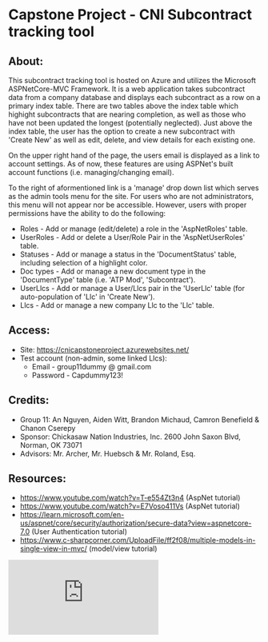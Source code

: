 # Capstone Project - CNI Subcontract tracking tool   
   
## About:       
This subcontract tracking tool is hosted on Azure and utilizes the Microsoft ASPNetCore-MVC Framework. It is a web application takes subcontract data from a company database and displays each subcontract as a row on a primary index table. There are two tables above the index table which highight subcontracts that are nearing completion, as well as those who have not been updated the longest (potentially neglected). Just above the index table, the user has the option to create a new subcontract with 'Create New' as well as edit, delete, and view details for each existing one.     
     
On the upper right hand of the page, the users email is displayed as a link to account settings. As of now, these features are using ASPNet's built account functions (i.e. managing/changing email).    
    
To the right of aformentioned link is a 'manage' drop down list which serves as the admin tools menu for the site. For users who are not administrators, this menu will not appear nor be accessible. However, users with proper permissions have the ability to do the following:   
* Roles - Add or manage (edit/delete) a role in the 'AspNetRoles' table.   
* UserRoles - Add or delete a User/Role Pair in the 'AspNetUserRoles' table.   
* Statuses - Add or manage a status in the 'DocumentStatus' table, including selection of a highlight color.   
* Doc types - Add or manage a new document type in the 'DocumentType' table (i.e. 'ATP Mod', 'Subcontract').   
* UserLlcs - Add or manage a User/Llcs pair in the 'UserLlc' table (for auto-population of 'Llc' in 'Create New').   
* Llcs - Add or manage a new company Llc to the 'Llc' table.    
  
## Access:  
* Site: https://cnicapstoneproject.azurewebsites.net/   
* Test account (non-admin, some linked Llcs):    
  * Email - group11dummy @ gmail.com
  * Password - Capdummy123!   
    
## Credits:    
* Group 11: An Nguyen, Aiden Witt, Brandon Michaud, Camron Benefield & Chanon Cserepy        
* Sponsor: Chickasaw Nation Industries, Inc. 2600 John Saxon Blvd, Norman, OK 73071    
* Advisors: Mr. Archer, Mr. Huebsch & Mr. Roland, Esq.   

## Resources:
* https://www.youtube.com/watch?v=T-e554Zt3n4 (AspNet tutorial)
* https://www.youtube.com/watch?v=E7Voso411Vs (AspNet tutorial)
* https://learn.microsoft.com/en-us/aspnet/core/security/authorization/secure-data?view=aspnetcore-7.0 (User Authentication tutorial)
* https://www.c-sharpcorner.com/UploadFile/ff2f08/multiple-models-in-single-view-in-mvc/ (model/view tutorial)
   
![Wire Frame for Website](https://github.com/MajorDuck/CapstoneProject/blob/master/SiteWireframe.pdf?raw=true)


